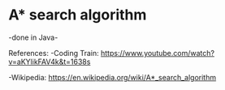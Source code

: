 # A* search algorithm
-done in Java-

References:
-Coding Train: https://www.youtube.com/watch?v=aKYlikFAV4k&t=1638s

-Wikipedia: https://en.wikipedia.org/wiki/A*_search_algorithm
